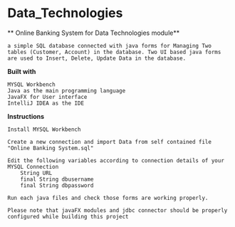 # Data_Technologies
**
Online Banking System for Data Technologies module**

    a simple SQL database connected with java forms for Managing Two tables (Customer, Account) in the database. Two UI based java forms are used to Insert, Delete, Update Data in the database.

**Built with**

    MYSQL Workbench
    Java as the main programming language
    JavaFX for User interface
    IntelliJ IDEA as the IDE


**Instructions**

    Install MYSQL Workbench

    Create a new connection and import Data from self contained file "Online Banking System.sql"

    Edit the following variables according to connection details of your MYSQL Connection 
        String URL
        final String dbusername
        final String dbpassword

    Run each java files and check those forms are working properly.

    Please note that javaFX modules and jdbc connector should be properly configured while building this project

